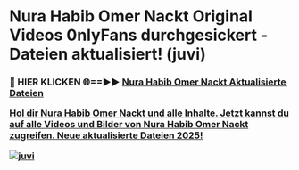 # Nura Habib Omer Nackt Original Videos 0nlyFans durchgesickert - Dateien aktualisiert! (juvi)

<h3>🔴 HIER KLICKEN 🌐==►► <a href="https://tinyurl.com/h6vf6nb8" rel="nofollow">Nura Habib Omer Nackt Aktualisierte Dateien

Hol dir Nura Habib Omer Nackt und alle Inhalte. Jetzt kannst du auf alle Videos und Bilder von Nura Habib Omer Nackt zugreifen. Neue aktualisierte Dateien 2025!

[![juvi](https://i.imgur.com/sD4kR3V.gif)](https://tinyurl.com/h6vf6nb8)
